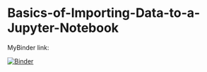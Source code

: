 # Basics-of-Importing-Data-to-a-Jupyter-Notebook

MyBinder link:

[![Binder](https://mybinder.org/badge_logo.svg)](https://mybinder.org/v2/gh/Ariel-VB/Basics-of-Importing-Data-to-a-Jupyter-Notebook/master)
